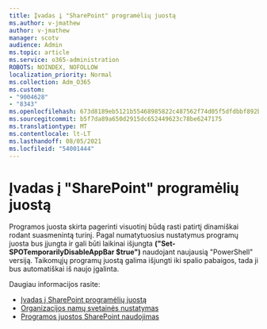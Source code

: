 ```yaml
---
title: Įvadas į "SharePoint" programėlių juostą
ms.author: v-jmathew
author: v-jmathew
manager: scotv
audience: Admin
ms.topic: article
ms.service: o365-administration
ROBOTS: NOINDEX, NOFOLLOW
localization_priority: Normal
ms.collection: Adm_O365
ms.custom:
- "9004628"
- "8343"
ms.openlocfilehash: 673d8189eb5121b55468985822c487562f74d05f5dfdbbf892b2ac8ab40d3e84
ms.sourcegitcommit: b5f7da89a650d2915dc652449623c78be6247175
ms.translationtype: MT
ms.contentlocale: lt-LT
ms.lasthandoff: 08/05/2021
ms.locfileid: "54001444"
---
```

# <a name="introduction-to-the-sharepoint-app-bar"></a>Įvadas į "SharePoint" programėlių juostą

Programos juosta skirta pagerinti visuotinį būdą rasti patirtį dinamiškai rodant suasmenintą turinį. Pagal numatytuosius  nustatymus programų juosta bus įjungta ir gali būti laikinai išjungta **("Set-SPOTemporarilyDisableAppBar $true")** naudojant naujausią "PowerShell" versiją. Taikomųjų programų juostą galima išjungti iki spalio pabaigos, tada ji bus automatiškai iš naujo įgalinta.

Daugiau informacijos rasite:

- [Įvadas į SharePoint programėlių juostą](https://docs.microsoft.com/SharePoint/sharepoint-app-bar)
- [Organizacijos namų svetainės nustatymas](https://docs.microsoft.com/sharepoint/home-site)
- [Programos juostos SharePoint naudojimas](https://support.microsoft.com/office/use-the-sharepoint-app-bar-b2ab82d5-9af7-445e-ad24-236c5a86b5f8)
